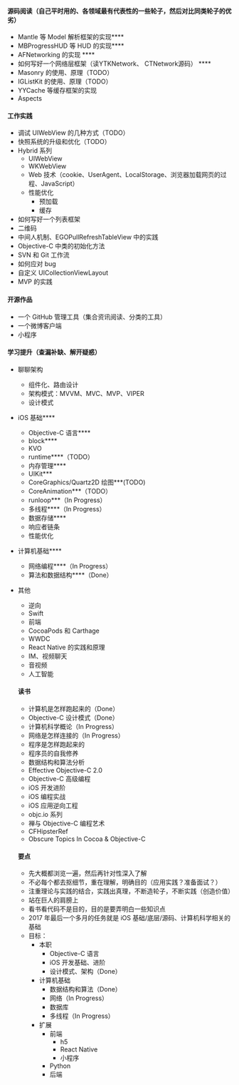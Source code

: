 
#### 源码阅读（自己平时用的、各领域最有代表性的一些轮子，然后对比同类轮子的优劣）
- Mantle 等 Model 解析框架的实现****
- MBProgressHUD 等 HUD 的实现****
- AFNetworking 的实现 ****
- 如何写好一个网络层框架（读YTKNetwork、 CTNetwork源码） ****
- Masonry 的使用、原理（TODO）
- IGListKit 的使用、原理（TODO）
- YYCache 等缓存框架的实现
- Aspects


#### 工作实践
- 调试 UIWebView 的几种方式（TODO）     
- 快照系统的升级和优化（TODO）
- Hybrid 系列      
  - UIWebView
  - WKWebView
  - Web 技术（cookie、UserAgent、LocalStorage、浏览器加载网页的过程、JavaScript）
  - 性能优化
    - 预加载
    - 缓存
- 如何写好一个列表框架
- 二维码
- 中间人机制、EGOPullRefreshTableView 中的实践
- Objective-C 中类的初始化方法      
- SVN 和 Git 工作流        
- 如何应对 bug 
- 自定义 UICollectionViewLayout
- MVP 的实践

#### 开源作品
- 一个  GitHub 管理工具（集合资讯阅读、分类的工具）
- 一个微博客户端
- 小程序


#### 学习提升（查漏补缺、解开疑惑）

- 聊聊架构
  - 组件化、路由设计
  - 架构模式：MVVM、MVC、MVP、VIPER
  - 设计模式
  
- iOS 基础****
  - Objective-C 语言****
  - block****
  - KVO
  - runtime****（TODO）
  - 内存管理****
  - UIKit***
  - CoreGraphics/Quartz2D 绘图***(TODO)
  - CoreAnimation***（TODO）
  - runloop***（In Progress）
  - 多线程****（In Progress）
  - 数据存储****
  - 响应者链条
  - 性能优化
- 计算机基础****
  - 网络编程****（In Progress）
  - 算法和数据结构****（Done）
- 其他
  - 逆向
  - Swift
  - 前端
  - CocoaPods 和 Carthage
  - WWDC
  - React Native 的实践和原理
  - IM、视频聊天
  - 音视频
  - 人工智能
  
  #### 读书
  - 计算机是怎样跑起来的（Done）
  - Objective-C 设计模式（Done）
  - 计算机科学概论（In Progress）
  - 网络是怎样连接的（In Progress）
  - 程序是怎样跑起来的
  - 程序员的自我修养
  - 数据结构和算法分析
  - Effective Objective-C 2.0
  - Objective-C 高级编程
  - iOS 开发进阶
  - iOS 编程实战
  - iOS 应用逆向工程
  - objc.io 系列
  - 禅与 Objective-C 编程艺术
  - CFHipsterRef
  - Obscure Topics In Cocoa & Objective-C
  
  
  #### 要点
  - 先大概都浏览一遍，然后再针对性深入了解
  - 不必每个都去抠细节，重在理解，明确目的（应用实践？准备面试？）
  - 注重理论与实践的结合，实践出真理，不断造轮子，不断实践（创造价值）
  - 站在巨人的肩膀上
  - 看书看代码不是目的，目的是要弄明白一些知识点
  - 2017 年最后一个多月的任务就是 iOS 基础/底层/源码、计算机科学相关的基础
  - 目标：
    - 本职
      - Objective-C 语言
      - iOS 开发基础、进阶
      - 设计模式、架构（Done）
    - 计算机基础
        - 数据结构和算法（Done）
        - 网络（In Progress）
        - 数据库
        - 多线程（In Progress）
    - 扩展
      - 前端
        - h5
        - React Native
        - 小程序
      - Python
      - 后端
